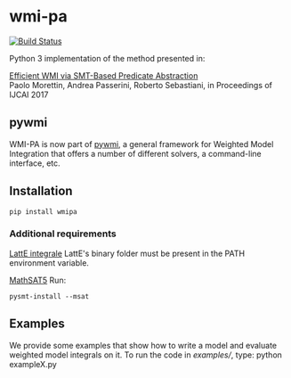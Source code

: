 # wmi-pa
[![Build Status](https://travis-ci.org/unitn-sml/wmi-pa.svg?branch=master)](https://travis-ci.org/unitn-sml/wmi-pa)

Python 3 implementation of the method presented in:

  [Efficient WMI via SMT-Based Predicate Abstraction](https://www.ijcai.org/proceedings/2017/100)  
  Paolo Morettin, Andrea Passerini, Roberto Sebastiani,
  in Proceedings of IJCAI 2017

## pywmi

WMI-PA is now part of [pywmi](https://github.com/weighted-model-integration/pywmi/), a general framework for Weighted Model Integration that offers a number of different solvers, a command-line interface, etc.

## Installation

    pip install wmipa

### Additional requirements

[LattE integrale](https://www.math.ucdavis.edu/~latte/) 
LattE's binary folder must be present in the PATH environment variable.

[MathSAT5](http://mathsat.fbk.eu/)
Run:

    pysmt-install --msat

## Examples
We provide some examples that show how to write a model and evaluate weighted model integrals on it.
To run the code in *examples/*, type: python exampleX.py
